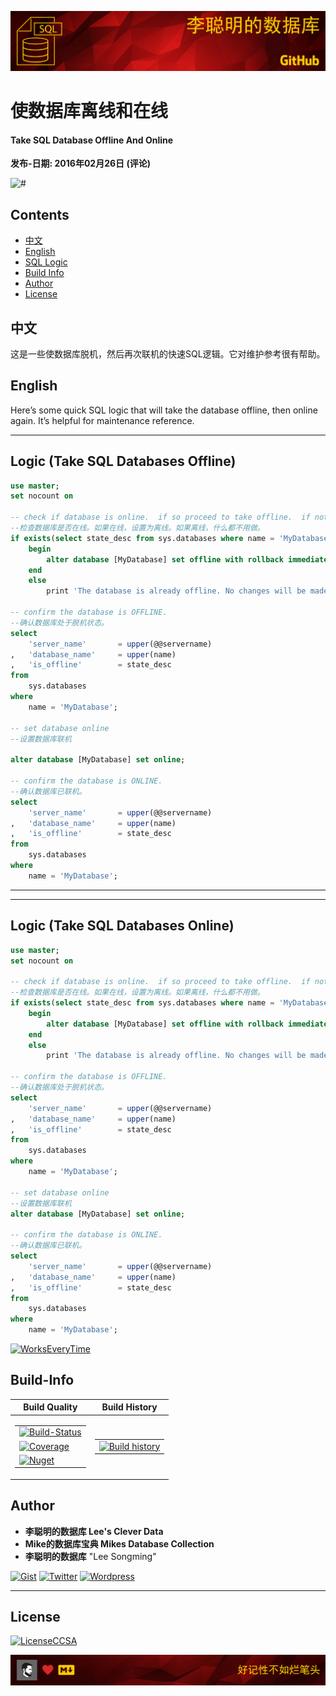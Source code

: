 ![CLEVER DATA GIT REPO](https://raw.githubusercontent.com/LiCongMingDeShujuku/git-resources/master/0-clever-data-github.png "李聪明的数据库")

# 使数据库离线和在线
#### Take SQL Database Offline And Online
**发布-日期: 2016年02月26日 (评论)**

![#](images/##############?raw=true "#")

## Contents

- [中文](#中文)
- [English](#English)
- [SQL Logic](#Logic)
- [Build Info](#Build-Info)
- [Author](#Author)
- [License](#License) 


## 中文
这是一些使数据库脱机，然后再次联机的快速SQL逻辑。它对维护参考很有帮助。


## English
Here’s some quick SQL logic that will take the database offline, then online again. It’s helpful for maintenance reference.



---
## Logic (Take SQL Databases Offline)
```SQL
use master;
set nocount on
 
-- check if database is online.  if so proceed to take offline.  if not; do nothing.
--检查数据库是否在线。如果在线，设置为离线。如果离线，什么都不用做。
if exists(select state_desc from sys.databases where name = 'MyDatabase' and state_desc = 'online')
    begin
        alter database [MyDatabase] set offline with rollback immediate;
    end
    else
        print 'The database is already offline. No changes will be made';
 
-- confirm the database is OFFLINE.
--确认数据库处于脱机状态。
select
    'server_name'       = upper(@@servername)
,   'database_name'     = upper(name)
,   'is_offline'        = state_desc
from
    sys.databases
where
    name = 'MyDatabase';
 
-- set database online
--设置数据库联机

alter database [MyDatabase] set online;
 
-- confirm the database is ONLINE.
--确认数据库已联机。
select
    'server_name'       = upper(@@servername)
,   'database_name'     = upper(name)
,   'is_offline'        = state_desc
from
    sys.databases
where
    name = 'MyDatabase';


```

---

---
## Logic (Take SQL Databases Online)
```SQL
use master;
set nocount on
 
-- check if database is online.  if so proceed to take offline.  if not; do nothing.
--检查数据库是否在线。如果在线，设置为离线。如果离线，什么都不用做。
if exists(select state_desc from sys.databases where name = 'MyDatabase' and state_desc = 'online')
    begin
        alter database [MyDatabase] set offline with rollback immediate;
    end
    else
        print 'The database is already offline. No changes will be made';
 
-- confirm the database is OFFLINE.
--确认数据库处于脱机状态。
select
    'server_name'       = upper(@@servername)
,   'database_name'     = upper(name)
,   'is_offline'        = state_desc
from
    sys.databases
where
    name = 'MyDatabase';
 
-- set database online
--设置数据库联机
alter database [MyDatabase] set online;
 
-- confirm the database is ONLINE.
--确认数据库已联机。
select
    'server_name'       = upper(@@servername)
,   'database_name'     = upper(name)
,   'is_offline'        = state_desc
from
    sys.databases
where
    name = 'MyDatabase';


```




[![WorksEveryTime](https://forthebadge.com/images/badges/60-percent-of-the-time-works-every-time.svg)](https://shitday.de/)

## Build-Info

| Build Quality | Build History |
|--|--|
|<table><tr><td>[![Build-Status](https://ci.appveyor.com/api/projects/status/pjxh5g91jpbh7t84?svg?style=flat-square)](#)</td></tr><tr><td>[![Coverage](https://coveralls.io/repos/github/tygerbytes/ResourceFitness/badge.svg?style=flat-square)](#)</td></tr><tr><td>[![Nuget](https://img.shields.io/nuget/v/TW.Resfit.Core.svg?style=flat-square)](#)</td></tr></table>|<table><tr><td>[![Build history](https://buildstats.info/appveyor/chart/tygerbytes/resourcefitness)](#)</td></tr></table>|

## Author

- **李聪明的数据库 Lee's Clever Data**
- **Mike的数据库宝典 Mikes Database Collection**
- **李聪明的数据库** "Lee Songming"

[![Gist](https://img.shields.io/badge/Gist-李聪明的数据库-<COLOR>.svg)](https://gist.github.com/congmingshuju)
[![Twitter](https://img.shields.io/badge/Twitter-mike的数据库宝典-<COLOR>.svg)](https://twitter.com/mikesdatawork?lang=en)
[![Wordpress](https://img.shields.io/badge/Wordpress-mike的数据库宝典-<COLOR>.svg)](https://mikesdatawork.wordpress.com/)

---
## License
[![LicenseCCSA](https://img.shields.io/badge/License-CreativeCommonsSA-<COLOR>.svg)](https://creativecommons.org/share-your-work/licensing-types-examples/)

![Lee Songming](https://raw.githubusercontent.com/LiCongMingDeShujuku/git-resources/master/1-clever-data-github.png "李聪明的数据库")

